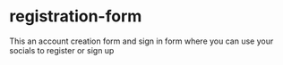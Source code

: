 # registration-form
This an account creation form and sign in form where you can use your socials to register or sign up
